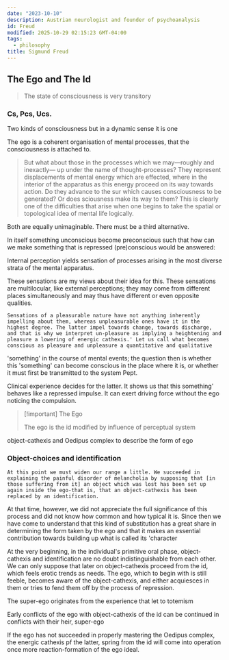 ```yaml
---
date: "2023-10-10"
description: Austrian neurologist and founder of psychoanalysis
id: Freud
modified: 2025-10-29 02:15:23 GMT-04:00
tags:
  - philosophy
title: Sigmund Freud
---
```


## The Ego and The Id

> The state of consciousness is very transitory

### Cs, Pcs, Ucs.

Two kinds of consciousness but in a dynamic sense it is one

The ego is a coherent organisation of mental processes, that the consciousness is attached to.

> But what about those in the processes which we may—roughly and inexactly— up under the name of thought-processes? They represent displacements of mental energy which are effected, where in the interior of the apparatus as this energy proceed on its way towards action. Do they advance to the sur which causes consciousness to be generated? Or does sciousness make its way to them? This is clearly one of the difficulties that arise when one begins to take the spatial or topological idea of mental life logically.

Both are equally unimaginable. There must be a third alternative.

In itself something unconscious become preconscious such that how can we make something that is repressed (pre)conscious would be answered:

Internal perception yields sensation of processes arising in the most diverse strata of the mental apparatus.

These sensations are my views about their idea for this. These sensations are multilocular, like external perceptions; they may come from different places simultaneously and may thus have different or even opposite qualities.

```quotes
Sensations of a pleasurable nature have not anything inherently impelling about them, whereas unpleasurable ones have it in the highest degree. The latter impel towards change, towards discharge, and that is why we interpret un-pleasure as implying a heightening and pleasure a lowering of energic cathexis.' Let us call what becomes conscious as pleasure and unpleasure a quantitative and qualitative
```

'something' in the course of mental events; the question then is whether this 'something' can become conscious in the place where it is, or whether it must first be transmitted to the system Pept.

Clinical experience decides for the latter. It shows us that this something' behaves like a repressed impulse. It can exert driving force without the ego noticing the compulsion.

> [!important] The Ego
>
> The ego is the id modified by influence of perceptual system

object-cathexis and Oedipus complex to describe the form of ego

### Object-choices and identification

```quotes
At this point we must widen our range a little. We succeeded in explaining the painful disorder of melancholia by supposing that [in those suffering from it] an object which was lost has been set up again inside the ego-that is, that an object-cathexis has been replaced by an identification.
```

At that time, however, we did not appreciate the full significance of this process and did not know how common and how typical it is. Since then we have come to understand that this kind of substitution has a great share in determining the form taken by the ego and that it makes an essential contribution towards building up what is called its 'character

At the very beginning, in the individual's primitive oral phase, object-cathexis and identification are no doubt indistinguishable from each other. We can only suppose that later on object-cathexis proceed from the id, which feels erotic trends as needs. The ego, which to begin with is still feeble, becomes aware of the object-cathexis, and either acquiesces in them or tries to fend them off by the process of repression.

The super-ego originates from the experience that let to totemism

Early conflicts of the ego with object-cathexis of the id can be continued in conflicts with their heir, super-ego

If the ego has not succeeded in properly mastering the Oedipus complex, the energic cathexis pf the latter, spring from the id will come into operation once more reaction-formation of the ego ideal.
